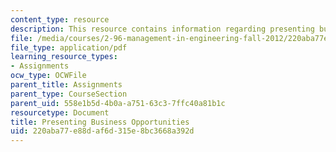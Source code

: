 ```yaml
---
content_type: resource
description: This resource contains information regarding presenting business opportunities.
file: /media/courses/2-96-management-in-engineering-fall-2012/220aba77e88daf6d315e8bc3668a392d_MIT2_96F12_assn02.pdf
file_type: application/pdf
learning_resource_types:
- Assignments
ocw_type: OCWFile
parent_title: Assignments
parent_type: CourseSection
parent_uid: 558e1b5d-4b0a-a751-63c3-7ffc40a81b1c
resourcetype: Document
title: Presenting Business Opportunities
uid: 220aba77-e88d-af6d-315e-8bc3668a392d
---
```


